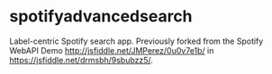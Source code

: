 # spotifyadvancedsearch

Label-centric Spotify search app.
Previously forked from the Spotify WebAPI Demo http://jsfiddle.net/JMPerez/0u0v7e1b/ in https://jsfiddle.net/drmsbh/9sbubzz5/.
